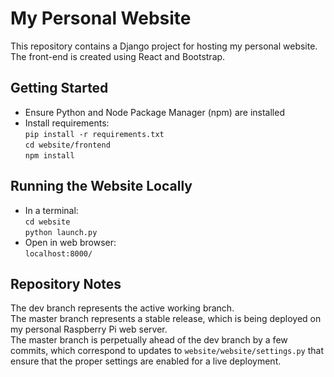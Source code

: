 # My Personal Website
This repository contains a Django project for hosting my personal website.
The front-end is created using React and Bootstrap.

## Getting Started
- Ensure Python and Node Package Manager (npm) are installed
- Install requirements: \
`pip install -r requirements.txt` \
`cd website/frontend` \
`npm install`

## Running the Website Locally
- In a terminal: \
`cd website` \
`python launch.py`
- Open in web browser: \
`localhost:8000/`

## Repository Notes
The dev branch represents the active working branch. \
The master branch represents a stable release, which is being deployed on my personal Raspberry Pi web server. \
The master branch is perpetually ahead of the dev branch by a few commits, which correspond to updates to
`website/website/settings.py` that ensure that the proper settings are enabled for a live deployment.
